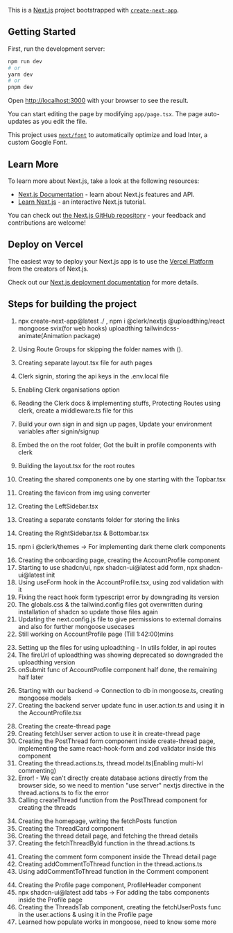 This is a [Next.js](https://nextjs.org/) project bootstrapped with [`create-next-app`](https://github.com/vercel/next.js/tree/canary/packages/create-next-app).

## Getting Started

First, run the development server:

```bash
npm run dev
# or
yarn dev
# or
pnpm dev
```

Open [http://localhost:3000](http://localhost:3000) with your browser to see the result.

You can start editing the page by modifying `app/page.tsx`. The page auto-updates as you edit the file.

This project uses [`next/font`](https://nextjs.org/docs/basic-features/font-optimization) to automatically optimize and load Inter, a custom Google Font.

## Learn More

To learn more about Next.js, take a look at the following resources:

- [Next.js Documentation](https://nextjs.org/docs) - learn about Next.js features and API.
- [Learn Next.js](https://nextjs.org/learn) - an interactive Next.js tutorial.

You can check out [the Next.js GitHub repository](https://github.com/vercel/next.js/) - your feedback and contributions are welcome!

## Deploy on Vercel

The easiest way to deploy your Next.js app is to use the [Vercel Platform](https://vercel.com/new?utm_medium=default-template&filter=next.js&utm_source=create-next-app&utm_campaign=create-next-app-readme) from the creators of Next.js.

Check out our [Next.js deployment documentation](https://nextjs.org/docs/deployment) for more details.


## Steps for building the project
1. npx create-next-app@latest ./ , npm i @clerk/nextjs @uploadthing/react mongoose svix(for web hooks) uploadthing tailwindcss-animate(Animation package)
2. Using Route Groups for skipping the folder names with ().
3. Creating separate layout.tsx file for auth pages
4. Clerk signin, storing the api keys in the .env.local file
5. Enabling Clerk organisations option

6. Reading the Clerk docs & implementing stuffs, Protecting Routes using clerk, create a middleware.ts file for this

7. Build your own sign in and sign up pages, Update your environment variables after signin/signup

8. Embed the <UserButton /> on the root folder, Got the built in profile components with clerk
9. Building the layout.tsx for the root routes
10. Creating the shared components one by one starting with the Topbar.tsx
11. Creating the favicon from img using converter
12. Creating the LeftSidebar.tsx
13. Creating a separate constants folder for storing the links
14. Creating the RightSidebar.tsx & Bottombar.tsx
15. npm i @clerk/themes -> For implementing dark theme clerk components

<!-- Onboarding Page -->
16. Creating the onboarding page, creating the AccountProfile component
17. Starting to use shadcn/ui, npx shadcn-ui@latest add form, npx shadcn-ui@latest init
18. Using useForm hook in the AccountProfile.tsx, using zod validation with it
19. Fixing the react hook form typescript error by downgrading its version
20. The globals.css & the tailwind.config files got overwritten during installation of shadcn so update those files again
21. Updating the next.config.js file to give permissions to external domains and also for further mongoose usecases
22. Still working on AccountProfile page (Till 1:42:00)mins

<!-- Uploadthing Config -->
23. Setting up the files for using uploadthing - In utils folder, in api routes
24. The fireUrl of uploadthing was showing deprecated so downgraded the uploadthing version
25. onSubmit func of AccountProfile component half done, the remaining half later

<!-- Backend Started -->
26. Starting with our backend -> Connection to db in mongoose.ts, creating mongoose models
27. Creating the backend server update func in user.action.ts and using it in the AccountProfile.tsx


<!-- Create Thread Page -->
28. Creating the create-thread page
29. Creating fetchUser server action to use it in create-thread page
30. Creating the PostThread form component inside create-thread page, implementing the same react-hook-form and zod validator inside this component
31. Creating the thread.actions.ts, thread.model.ts(Enabling multi-lvl commenting)
32. Error! - We can't directly create database actions directly from the browser side, so we need to mention "use server" nextjs directive in the thread.actions.ts to fix the error
33. Calling createThread function from the PostThread component 
for creating the threads


<!-- Home Page -->
34. Creating the homepage, writing the fetchPosts function
35. Creating the ThreadCard component
36. Creating the thread detail page, and fetching the thread details
40. Creating the fetchThreadById function in the thread.actions.ts

<!-- Comment Feature -->
41. Creating the comment form component inside the Thread detail page
42. Creating addCommentToThread function in the thread.actions.ts
43. Using addCommentToThread function in the Comment component

<!-- Profile Page -->
44. Creating the Profile page component, ProfileHeader component
45. npx shadcn-ui@latest add tabs -> For adding the tabs components inside the Profile page
46. Creating the ThreadsTab component, creating the fetchUserPosts func in the user.actions & using it in the Profile page
47. Learned how populate works in mongoose, need to know some more

